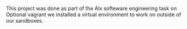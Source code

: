 This project was done as part of the Alx softeware engineering task on Optional vagrant
we installed a virtual environment to work on outside of our sandboxes.
